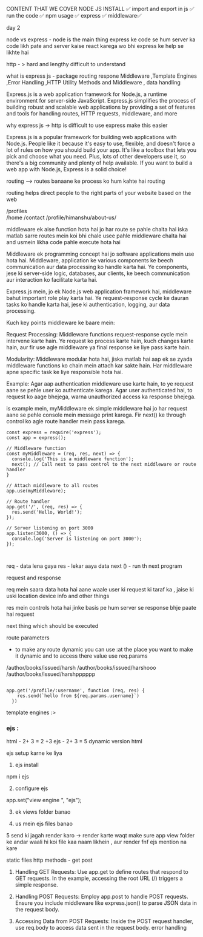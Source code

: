 CONTENT THAT WE COVER 
 NODE JS INSTALL ✅
import and export in js  ✅
run the code ✅
npm usage ✅
express ✅
middleware✅

day 2 

node vs express - node is the main thing  express ke code se hum server ka code likh pate and server kaise react karega wo bhi express ke help se likhte hai 

http - > hard and lengthy difficult to understand

what is express js -  package routing respone Middleware ,Template Engines ,Error Handling ,HTTP Utility Methods and Middleware , data handling 


Express.js is a web application framework for Node.js, a runtime environment for server-side JavaScript. Express.js simplifies the process of building robust and scalable web applications by providing a set of features and tools for handling routes, HTTP requests, middleware, and more

why express js -> http is difficult to use express make this easier




Express.js is a popular framework for building web applications with Node.js. People like it because it's easy to use, flexible, and doesn't force a lot of rules on how you should build your app. It's like a toolbox that lets you pick and choose what you need. Plus, lots of other developers use it, so there's a big community and plenty of help available. If you want to build a web app with Node.js, Express is a solid choice!




routing  -->  routes banaane ke process ko hum kahte hai routing  

 routing helps direct people to the right parts of your website based on the web 

/profiles  
/home
/contact 
/profile/himanshu/about-us/


middleware  ek aise function hota hai jo har route se pahle chalta hai iska matlab sarre routes mein koi bhi chale usee pahle middleware chalta hai and usmein likha code pahle execute hota hai


Middleware ek programming concept hai jo software applications mein use hota hai. Middleware, application ke various components ke beech communication aur data processing ko handle karta hai. Ye components, jese ki server-side logic, databases, aur clients, ke beech communication aur interaction ko facilitate karta hai.

Express.js mein, jo ek Node.js web application framework hai, middleware bahut important role play karta hai. Ye request-response cycle ke dauran tasks ko handle karta hai, jese ki authentication, logging, aur data processing.

Kuch key points middleware ke baare mein:

Request Processing: Middleware functions request-response cycle mein intervene karte hain. Ye request ko process karte hain, kuch changes karte hain, aur fir use agle middleware ya final response ke liye pass karte hain.

Modularity: Middleware modular hota hai, jiska matlab hai aap ek se zyada middleware functions ko chain mein attach kar sakte hain. Har middleware apne specific task ke liye responsible hota hai.

Example: Agar aap authentication middleware use karte hain, to ye request aane se pehle user ko authenticate karega. Agar user authenticated hai, to request ko aage bhejega, warna unauthorized access ka response bhejega.


is example mein, myMiddleware ek simple middleware hai jo har request aane se pehle console mein message print karega. Fir next() ke through control ko agle route handler mein pass karega.

```
const express = require('express');
const app = express();

// Middleware function
const myMiddleware = (req, res, next) => {
  console.log('This is a middleware function');
  next(); // Call next to pass control to the next middleware or route handler
}

// Attach middleware to all routes
app.use(myMiddleware);

// Route handler
app.get('/', (req, res) => {
  res.send('Hello, World!');
});

// Server listening on port 3000
app.listen(3000, () => {
  console.log('Server is listening on port 3000');
});



```
req - data lena gaya 
res - lekar aaya data 
next () - run th next program



request and response 

req mein saara data hota hai aane waale user ki request ki taraf ka , jaise ki uski location device info and other things 


res mein controls hota hai jinke basis pe hum server se response bhje paate hai 
request 


next thing which should be executed 

route parameters 
- to make any  route dynamic you can use :at the place you want to make it dynamic and to access there value use req.params


/author/books/issued/harsh
/author/books/issued/harshooo
/author/books/issued/harshpppppp


```

app.get('/profile/:username', function (req, res) {
    res.send(`hello from ${req.params.username}`)
  })

```

template engines  :> 

### ejs :


html - 2+ 3 = 2 +3 
ejs - 2+ 3 = 5
dynamic version html  


ejs setup karne ke liya 


1) ejs install 

npm i ejs 

2) configure ejs 

app.set("view engine ", "ejs");

3) ek views folder banao


4) us mein ejs files banao 

5 send ki jagah render karo -> render karte waqt make sure app view folder ke andar waali hi koi file kaa naam likhein , aur render fnf ejs mention na kare 




static files 
http  methods  - get post 



1. Handling GET Requests:
Use app.get to define routes that respond to GET requests. In the example, accessing the root URL (/) triggers a simple response.

2. Handling POST Requests:
Employ app.post to handle POST requests. Ensure you include middleware like express.json() to parse JSON data in the request body.

3. Accessing Data from POST Requests:
Inside the POST request handler, use req.body to access data sent in the request body.
error handling 


